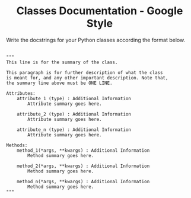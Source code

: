 <h1 align="center">Classes Documentation - Google Style</h1>
Write the docstrings for your Python classes according the format below. <br /> <br />

```
"""
This line is for the summary of the class.

This paragraph is for further description of what the class
is meant for, and any other important description. Note that,
the summary line above must be ONE LINE.

Attributes:
    attribute_1 (type) : Additional Information
        Attribute summary goes here.
    
    attribute_2 (type) : Additional Information
        Attribute summary goes here.

    attribute_n (type) : Additional Information
        Attribute summary goes here.

Methods:
    method_1(*args, **kwargs) : Additional Information
        Method summary goes here.

    method_2(*args, **kwargs) : Additional Information
        Method summary goes here.

    method_n(*args, **kwargs) : Additional Information
        Method summary goes here.
"""
```